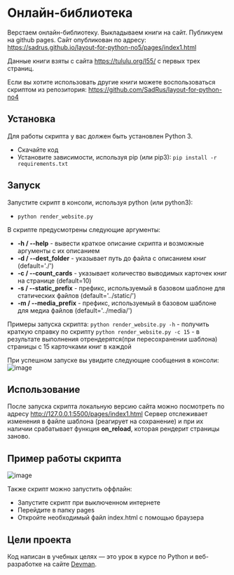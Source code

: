 # Онлайн-библиотека
Верстаем онлайн-библиотеку. Выкладываем книги на сайт. Публикуем на github pages.
Сайт опубликован по адресу:
https://sadrus.github.io/layout-for-python-no5/pages/index1.html

Данные книги взяты с сайта https://tululu.org/l55/ с первых трех страниц.

Если вы хотите использовать другие книги можете воспользоваться скриптом из репозитория:
https://github.com/SadRus/layout-for-python-no4

## Установка

Для работы скрипта у вас должен быть установлен Python 3.

- Скачайте код
- Установите зависимости, используя pip (или pip3):
`pip install -r requirements.txt`

## Запуск

Запустите скрипт в консоли, используя python (или python3):
- `python render_website.py`

В скрипте предусмотрены следующие аргументы:
- **-h / --help** - вывести краткое описание скрипта и возможные аргументы с их описанием
- **-d / --dest_folder** - указывает путь до файла с описанием книг (default='./')
- **-c / --count_cards** - указывает количество выводимых карточек книг на странице (default=10)
- **-s / --static_prefix** - префикс, используемый в базовом шаблоне для статических файлов (default='../static/')
- **-m / --media_prefix** - префикс, используемый в базовом шаблоне для медиа файлов (default='../media/')

Примеры запуска скрипта:
`python render_website.py -h` - получить краткую справку по скрипту
`python render_website.py -c 15` - в результате выполнения отрендерятся(при пересохранении шаблона) страницы с 15 карточками книг в каждой

При успешном запуске вы увидите следующие сообщения в консоли:
![image](https://user-images.githubusercontent.com/79669407/223827350-163d2bac-d8b5-4a8c-a3f4-be763c552217.png)

## Использование

После запуска скрипта локальную версию сайта можно посмотреть по адресу http://127.0.0.1:5500/pages/index1.html
Сервер отслеживает изменения в файле шаблона (реагирует на сохранение) и при их наличии срабатывает функция **on_reload**, которая рендерит страницы заново.

## Пример работы скрипта

![image](https://user-images.githubusercontent.com/79669407/224575928-d03cfe22-6f09-4a9c-99df-8741c18dbe48.png)

Также скрипт можно запустить оффлайн:
- Запустите скрипт при выключенном интернете
- Перейдите в папку pages
- Откройте необходимый файл index.html с помощью браузера

## Цели проекта

Код написан в учебных целях — это урок в курсе по Python и веб-разработке на сайте [Devman](https://dvmn.org).
